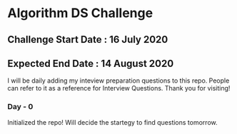 # Algorithm DS Challenge

## Challenge Start Date : 16 July 2020
## Expected End Date : 14 August 2020

I will be daily adding my inteview preparation questions to this repo.
People can refer to it as a reference for Interview Questions.
Thank you for visiting!

### Day - 0

Initialized the repo! Will decide the startegy to find questions tomorrow.

